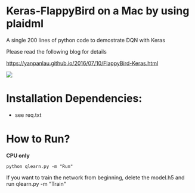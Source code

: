 # Keras-FlappyBird on a Mac by using plaidml

A single 200 lines of python code to demostrate DQN with Keras

Please read the following blog for details

https://yanpanlau.github.io/2016/07/10/FlappyBird-Keras.html

![](animation1.gif)

# Installation Dependencies:

* see req.txt

# How to Run?

**CPU only**

```
python qlearn.py -m "Run"
```

If you want to train the network from beginning, delete the model.h5 and run qlearn.py -m "Train"
